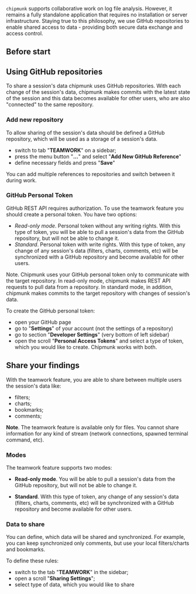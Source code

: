 `chipmunk` supports collaborative work on log file analysis. However, it remains a fully standalone application that requires no installation or server infrastructure. Staying true to this philosophy, we use GitHub repositories to enable shared access to data - providing both secure data exchange and access control.

## Before start

## Using GitHub repositories

To share a session's data chipmunk uses GitHub repositories. With each change of the session's data, chipmunk makes commits with the latest state of the session and this data becomes available for other users, who are also "connected" to the same repository.

### Add new repository

To allow sharing of the session's data should be defined a GitHub repository, which will be used as a storage of a session's data. 

- switch to tab "**TEAMWORK**" on  a sidebar;
- press the menu button "**...**" and select "**Add New GitHub Reference**"
- define necessary fields and press "**Save**"

You can add multiple references to repositories and switch between it during work.

### GitHub Personal Token

GitHub REST API requires authorization. To use the teamwork feature you should create a personal token. You have two options:

- *Read-only mode*. Personal token without any writing rights. With this type of token, you will be able to pull a session's data from the GitHub repository, but will not be able to change it.
- *Standard*. Personal token with write rights. With this type of token, any change of any session's data (filters, charts, comments, etc) will be synchronized with a GitHub repository and become available for other users.

Note. Chipmunk uses your GitHub personal token only to communicate with the target repository. In read-only mode, chipmunk makes REST API requests to pull data from a repository. In standard mode, in addition, chipmunk makes commits to the target repository with changes of session's data.

To create the GitHub personal token:

- open your GitHub page
- go to "**Settings**" of your account (not the settings of a repository)
- go to section "**Developer Settings**" (very bottom of left sidebar)
- open the scroll "**Personal Access Tokens**" and select a type of token, which you would like to create. Chipmunk works with both.

## Share your findings

With the teamwork feature, you are able to share between multiple users the session's data like:

- filters;
- charts;
- bookmarks;
- comments;

**Note**. The teamwork feature is available only for files. You cannot share information for any kind of stream (network connections, spawned terminal command, etc).

### Modes

The teamwork feature supports two modes:

- **Read-only mode**. You will be able to pull a session's data from the GitHub repository, but will not be able to change it.

- **Standard**. With this type of token, any change of any session's data (filters, charts, comments, etc) will be synchronized with a GitHub repository and become available for other users.

### Data to share

You can define, which data will be shared and synchronized. For example, you can keep synchronized only comments, but use your local filters/charts and bookmarks.

To define these rules: 

- switch to the tab "**TEAMWORK**" in the sidebar;
- open a scroll "**Sharing Settings**";
- select type of data, which you would like to share
